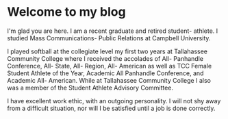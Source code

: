 # Welcome to my blog

I'm glad you are here. I am a recent graduate and retired student- athlete. I studied Mass Communications- Public Relations at Campbell University.

I played softball at the collegiate level my first two years at Tallahassee Community College where I received the accolades of All- Panhandle Conference, All- State, All- Region, All- American as well as TCC Female Student Athlete of the Year, Academic All Panhandle Conference, and Academic All- American. While at Tallahassee Community College I also was a member of the Student Athlete Advisory Committee.

I have excellent work ethic, with an outgoing personality. I will not shy away from a difficult situation, nor will I be satisfied until a job is done correctly. 
